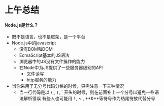 # 上午总结
#### Node.js是什么？
- 既不是语言，也不是框架，是一个平台
- Node.js中的javascript
   + 没有BOM和DOM
   + EcmaScript基本的JS语法
   + 浏览器中的JS没有文件操作的能力
   + 在Node中为JS提供了一些服务器级别的API
      * 文件读写
      * http服务的能力
- 当你采用了无分号代码分格的时候，只需注意一下三种情况
   + 当一行代码是以 
        **`(`** ,
        **`[`**,
        **`** 
    开头的时候，则在前面补上一个分号以避免一些语法解析错误
    有些人也可能用 **!** , **~** , **&**等符号作为结尾符放代替分号
